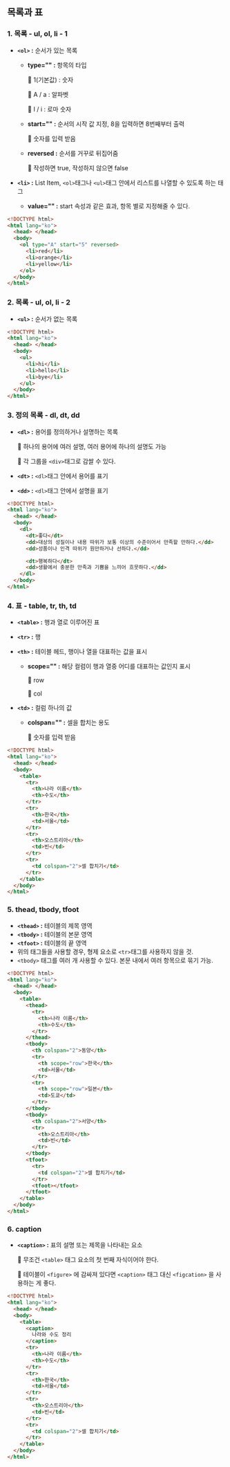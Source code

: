 ## 목록과 표

### 1. 목록 - ul, ol, li - 1

- **`<ol>` :** 순서가 있는 목록

  - **type="" :** 항목의 타입

    📎 1(기본값) : 숫자

    📎 A / a : 알파벳

    📎 I / i : 로마 숫자

  - **start="" :** 순서의 시작 값 지정, 8을 입력하면 8번째부터 출력

    📎 숫자를 입력 받음

  - **reversed :** 순서를 거꾸로 뒤집어줌

    📎 작성하면 true, 작성하지 않으면 false

- **`<li>` :** List Item, `<ol>`태그나 `<ul>`태그 안에서 리스트를 나열할 수 있도록 하는 태그
  - **value="" :** start 속성과 같은 효과, 항목 별로 지정해줄 수 있다.

```html
<!DOCTYPE html>
<html lang="ko">
  <head> </head>
  <body>
    <ol type="A" start="5" reversed>
      <li>red</li>
      <li>orange</li>
      <li>yellow</li>
    </ol>
  </body>
</html>
```

### 2. 목록 - ul, ol, li - 2

- **`<ul>` :** 순서가 없는 목록

```html
<!DOCTYPE html>
<html lang="ko">
  <head> </head>
  <body>
    <ul>
      <li>hi</li>
      <li>hello</li>
      <li>bye</li>
    </ul>
  </body>
</html>
```

### 3. 정의 목록 - dl, dt, dd

- **`<dl>` :** 용어를 정의하거나 설명하는 목록

  📎 하나의 용어에 여러 설명, 여러 용어에 하나의 설명도 가능

  📎 각 그룹을 `<div>`태그로 감쌀 수 있다.

- **`<dt>` :** `<dl>`태그 안에서 용어를 표기
- **`<dd>` :** `<dl>`태그 안에서 설명을 표기

```html
<!DOCTYPE html>
<html lang="ko">
  <head> </head>
  <body>
    <dl>
      <dt>좋다</dt>
      <dd>대상의 성질이나 내용 따위가 보통 이상의 수준이어서 만족할 만하다.</dd>
      <dd>성품이나 인격 따위가 원만하거나 선하다.</dd>

      <dt>행복하다</dt>
      <dd>생활에서 충분한 만족과 기쁨을 느끼어 흐뭇하다.</dd>
    </dl>
  </body>
</html>
```

### 4. 표 - table, tr, th, td

- **`<table>` :** 행과 열로 이루어진 표
- **`<tr>` :** 행
- **`<th>` :** 테이블 헤드, 행이나 열을 대표하는 값을 표시

  - **scope="" :** 해당 컬럼이 행과 열중 어디를 대표하는 값인지 표시

    📎 row

    📎 col

- **`<td>` :** 컬럼 하나의 값

  - **colspan="" :** 셀을 합치는 용도

    📎 숫자를 입력 받음

```html
<!DOCTYPE html>
<html lang="ko">
  <head> </head>
  <body>
    <table>
      <tr>
        <th>나라 이름</th>
        <th>수도</th>
      </tr>
      <tr>
        <th>한국</th>
        <td>서울</td>
      </tr>
      <tr>
        <th>오스트리아</th>
        <td>빈</td>
      </tr>
      <tr>
        <td colspan="2">셀 합치기</td>
      </tr>
    </table>
  </body>
</html>
```

### 5. thead, tbody, tfoot

- **`<thead>` :** 테이블의 제목 영역
- **`<tbody>` :** 테이블의 본문 영역
- **`<tfoot>` :** 테이블의 끝 영역
- 위의 태그들을 사용할 경우, 형제 요소로 `<tr>`태그를 사용하지 않을 것.
- `<tbody>` 태그를 여러 개 사용할 수 있다. 본문 내에서 여러 항목으로 묶기 가능.

```html
<!DOCTYPE html>
<html lang="ko">
  <head> </head>
  <body>
    <table>
      <thead>
        <tr>
          <th>나라 이름</th>
          <th>수도</th>
        </tr>
      </thead>
      <tbody>
        <th colspan="2">동양</th>
        <tr>
          <th scope="row">한국</th>
          <td>서울</td>
        </tr>
        <tr>
          <th scope="row">일본</th>
          <td>도쿄</td>
        </tr>
      </tbody>
      <tbody>
        <th colspan="2">서양</th>
        <tr>
          <th>오스트리아</th>
          <td>빈</td>
        </tr>
      </tbody>
      <tfoot>
        <tr>
          <td colspan="2">셀 합치기</td>
        </tr>
        <tfoot></tfoot>
      </tfoot>
    </table>
  </body>
</html>
```

### 6. caption

- **`<caption>` :** 표의 설명 또는 제목을 나타내는 요소

  📎 무조건 `<table>` 태그 요소의 첫 번째 자식이어야 한다.

  📎 테이블이 `<figure>` 에 감싸져 있다면 `<caption>` 태그 대신 `<figcation>` 을 사용하는 게 좋다.

```html
<!DOCTYPE html>
<html lang="ko">
  <head> </head>
  <body>
    <table>
      <caption>
        나라와 수도 정리
      </caption>
      <tr>
        <th>나라 이름</th>
        <th>수도</th>
      </tr>
      <tr>
        <th>한국</th>
        <td>서울</td>
      </tr>
      <tr>
        <th>오스트리아</th>
        <td>빈</td>
      </tr>
      <tr>
        <td colspan="2">셀 합치기</td>
      </tr>
    </table>
  </body>
</html>
```
